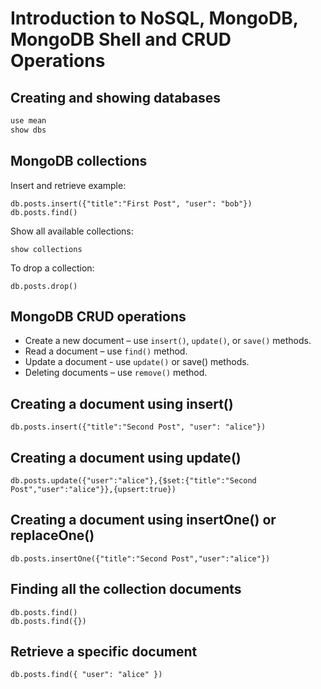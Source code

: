 # Introduction to NoSQL, MongoDB, MongoDB Shell and CRUD Operations

## Creating and showing databases

```sh
use mean
show dbs
```

## MongoDB collections

Insert and retrieve example:

```
db.posts.insert({"title":"First Post", "user": "bob"})
db.posts.find()
```

Show all available collections:

```
show collections
```

To drop a collection:

```
db.posts.drop()
```

## MongoDB CRUD operations

- Create a new document – use `insert()`, `update()`, or `save()` methods.
- Read a document – use `find()` method.
- Update a document - use `update()` or save() methods.
- Deleting documents – use `remove()` method.

## Creating a document using insert()

```
db.posts.insert({"title":"Second Post", "user": "alice"})
```

## Creating a document using update()

```
db.posts.update({"user":"alice"},{$set:{"title":"Second Post","user":"alice"}},{upsert:true})
```

## Creating a document using insertOne() or replaceOne()

```
db.posts.insertOne({"title":"Second Post","user":"alice"})
```

## Finding all the collection documents

```
db.posts.find()
db.posts.find({})
```

## Retrieve a specific document

```
db.posts.find({ "user": "alice" })
```
